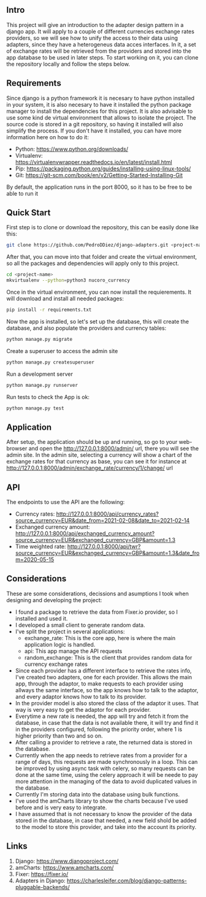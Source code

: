 ## Intro

This project will give an introduction to the adapter design pattern in a django app. It will apply to a couple of different currencies exchange rates providers, so we will see how to unify the access to their data using adapters, since they have a heterogeneus data acces interfaces.
In it, a set of exchange rates will be retrieved from the providers and stored into the app database to be used in later steps.
To start working on it, you can clone the repository locally and follow the steps below.


## Requirements

Since django is a python framework it is necesary to have python installed in your system, it is also necesary to have it installed the python package manager to install the dependencies for this project. It is also advisable to use some kind de virtual environment that allows to isolate the project. The source code is stored in a git repository, so having it installed will also simplify the process.
If you don't have it installed, you can have more information here on how to do it:
 - Python: https://www.python.org/downloads/
 - Virtualenv: https://virtualenvwrapper.readthedocs.io/en/latest/install.html
 - Pip: https://packaging.python.org/guides/installing-using-linux-tools/
 - Git: https://git-scm.com/book/en/v2/Getting-Started-Installing-Git


By default, the application runs in the port 8000, so it has to be free to be able to run it


## Quick Start

First step is to clone or download the repository, this can be easily done like this:
```sh
git clone https://github.com/PedroDDiez/django-adapters.git <project-name>
```

After that, you can move into that folder and create the virtual environment, so all the packages and dependencies will apply only to this project. 
```sh
cd <project-name>
mkvirtualenv --python=python3 nucoro_currency
```

Once in the virtual environment, you can now install the requierements. It will download and install all needed packages:
```sh
pip install -r requirements.txt
```

Now the app is installed, so let's set up the database, this will create the database, and also populate the providers and currency tables:
```sh
python manage.py migrate
```

Create a superuser to access the admin site
```sh
python manage.py createsuperuser
```

Run a development server
```sh
python manage.py runserver
```

Run tests to check the App is ok:
```sh
python manage.py test
```

## Application

After setup, the application should be up and running, so go to your web-browser and open the http://127.0.0.1:8000/admin/ url, there you will see the admin site.
In the admin site, selecting a currency will show a chart of the exchange rates for that currency as base, you can see it for instance at http://127.0.0.1:8000/admin/exchange_rate/currency/1/change/ url


## API

The endpoints to use the API are the following:
 - Currency rates: http://127.0.0.1:8000/api/currency_rates?source_currency=EUR&date_from=2021-02-08&date_to=2021-02-14
 - Exchanged currency amount: http://127.0.0.1:8000/api/exchanged_currency_amount?source_currency=EUR&exchanged_currency=GBP&amount=1.3
 - Time weighted rate: http://127.0.0.1:8000/api/twr?source_currency=EUR&exchanged_currency=GBP&amount=1.3&date_from=2020-05-15



## Considerations

These are some considerations, decissions and asumptions I took when designing and developing the project: 
- I found a package to retrieve the data from Fixer.io provider, so I installed and used it.
- I developed a small client to generate random data.
- I've split the project in several applications:
  - exchange_rate: This is the core app, here is where the main application logic is handled.
  - api: This app manage the API requests
  - random_exchange: This is the client that provides random data for currency exchange rates
- Since each provider has a different interface to retrieve the rates info, I've created two adapters, one for each provider. This allows the main app, through the adaptor, to make requests to each provider using allways the same interface, so the app knows how to talk to the adaptor, and every adaptor knows how to talk to its provider. 
- In the provider model is also stored the class of the adaptor it uses. That way is very easy to get the adaptor for each provider. 
- Everytime a new rate is needed, the app will try and fetch it from the database, in case that the data is not available there, it will try and find it in the providers configured, following the priority order, where 1 is higher priority than two and so on.
- After calling a provider to retrieve a rate, the returned data is stored in the database.
- Currently when the app needs to retrieve rates from a provider for a range of days, this requests are made synchronously in a loop. This can be improved by using async task with celery, so many requests can be done at the same time, using the celery approach it will be neede to pay more attention in the managing of the data to avoid duplicated values in the database.
- Currently I'm storing data into the database using bulk functions.
- I've used the amCharts library to show the charts because I've used before and is very easy to integrate.
- I have assumed that is not necessary to know the provider of the data stored in the database, in case that needed, a new field shold be added to the model to store this provider, and take into the account its priority. 


## Links

1. Django: https://www.djangoproject.com/
2. amCharts: https://www.amcharts.com/
3. Fixer: https://fixer.io/
4. Adapters in Django: https://charlesleifer.com/blog/django-patterns-pluggable-backends/


